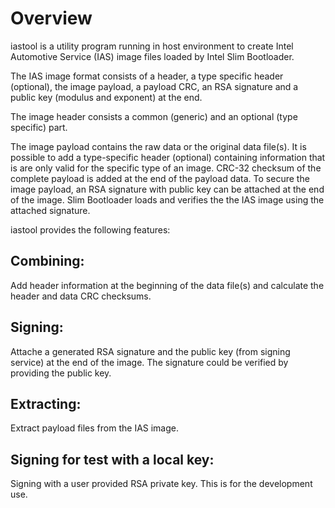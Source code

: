 # Overview


iastool is a utility program running in host environment to create Intel Automotive Service (IAS) image files loaded by Intel Slim Bootloader.

The IAS image format consists of a header, a type specific header (optional), the image payload, a payload CRC, an RSA signature and a public key (modulus and exponent) at the end.

The image header consists a common (generic) and an optional (type specific) part.

The image payload contains the raw data or the original data file(s). It is possible to add a type-specific header (optional) containing information that is are only valid for the specific type of an image. CRC-32 checksum of the complete payload is added at the end of the payload data. To secure the image payload, an RSA signature with public key can be attached at the end of the image. Slim Bootloader loads and verifies the the IAS image using the attached signature.

iastool provides the following features:

## Combining:
  Add header information at the beginning of the data file(s) and calculate the header and data CRC checksums.

## Signing:
  Attache a generated RSA signature and the public key (from signing service) at the end of the image. The signature could be verified by providing the public key.

## Extracting:
  Extract payload files from the IAS image.

## Signing for test with a local key:
  Signing with a user provided RSA private key. This is for the development use.
